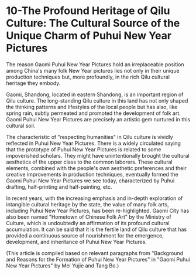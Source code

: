 # 10-The Profound Heritage of Qilu Culture: The Cultural Source of the Unique Charm of Puhui New Year Pictures

The reason Gaomi Puhui New Year Pictures hold an irreplaceable position among China's many folk New Year pictures lies not only in their unique production techniques but, more profoundly, in the rich Qilu cultural heritage they embody.

Gaomi, Shandong, located in eastern Shandong, is an important region of Qilu culture. The long-standing Qilu culture in this land has not only shaped the thinking patterns and lifestyles of the local people but has also, like spring rain, subtly permeated and promoted the development of folk art. Gaomi Puhui New Year Pictures are precisely an artistic gem nurtured in this cultural soil.

The characteristic of "respecting humanities" in Qilu culture is vividly reflected in Puhui New Year Pictures. There is a widely circulated saying that the prototype of Puhui New Year Pictures is related to some impoverished scholars. They might have unintentionally brought the cultural aesthetics of the upper class to the common laborers. These cultural elements, combined with the people's own aesthetic preferences and their creative improvements in production techniques, eventually formed the Gaomi Puhui New Year Pictures we see today, characterized by Puhui drafting, half-printing and half-painting, etc.

In recent years, with the increasing emphasis and in-depth exploration of intangible cultural heritage by the state, the value of many folk arts, including Puhui New Year Pictures, has been re-highlighted. Gaomi City has also been named "Hometown of Chinese Folk Art" by the Ministry of Culture, which is undoubtedly an affirmation of its profound cultural accumulation. It can be said that it is the fertile land of Qilu culture that has provided a continuous source of nourishment for the emergence, development, and inheritance of Puhui New Year Pictures.

(This article is compiled based on relevant paragraphs from "Background and Reasons for the Formation of Puhui New Year Pictures" in "Gaomi Puhui New Year Pictures" by Mei Yujie and Tang Bo.)
